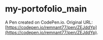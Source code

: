 # my-portofolio_main

A Pen created on CodePen.io. Original URL: [https://codepen.io/remnant77/pen/ZEJddYp](https://codepen.io/remnant77/pen/ZEJddYp).


